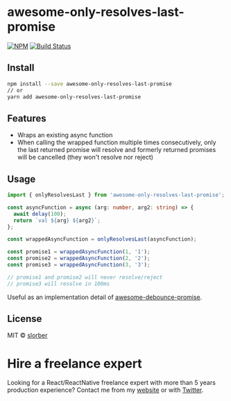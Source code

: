 # awesome-only-resolves-last-promise

[![NPM](https://img.shields.io/npm/dm/awesome-only-resolves-last-promise.svg)](https://www.npmjs.com/package/awesome-only-resolves-last-promise)
[![Build Status](https://travis-ci.com/slorber/awesome-only-resolves-last-promise.svg?branch=master)](https://travis-ci.com/slorber/awesome-only-resolves-last-promise)

## Install

```bash
npm install --save awesome-only-resolves-last-promise
// or
yarn add awesome-only-resolves-last-promise
```

## Features

- Wraps an existing async function
- When calling the wrapped function multiple times consecutively, only the last returned promise will resolve and formerly returned promises will be cancelled (they won't resolve nor reject)

## Usage

```typescript jsx
import { onlyResolvesLast } from 'awesome-only-resolves-last-promise';

const asyncFunction = async (arg: number, arg2: string) => {
  await delay(100);
  return `val ${arg} ${arg2}`;
};

const wrappedAsyncFunction = onlyResolvesLast(asyncFunction);

const promise1 = wrappedAsyncFunction(1, '1');
const promise2 = wrappedAsyncFunction(2, '2');
const promise3 = wrappedAsyncFunction(3, '3');

// promise1 and promise2 will never resolve/reject
// promise3 will resolve in 100ms
```

Useful as an implementation detail of [awesome-debounce-promise](https://github.com/slorber/awesome-debounce-promise).

## License

MIT © [slorber](https://github.com/slorber)

# Hire a freelance expert

Looking for a React/ReactNative freelance expert with more than 5 years production experience?
Contact me from my [website](https://sebastienlorber.com/) or with [Twitter](https://twitter.com/sebastienlorber).
